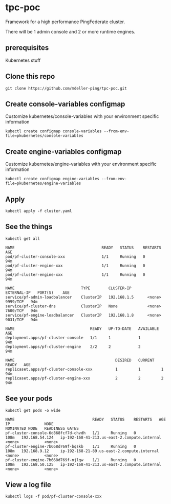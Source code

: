 # tpc-poc
  
Framework for a high performance PingFederate cluster.

There will be 1 admin console and 2 or more runtime engines.

## prerequisites

Kubernetes stuff

## Clone this repo

```text
git clone https://github.com/mdeller-ping/tpc-poc.git
```

## Create console-variables configmap
Customize kubernetes/console-variables with your environment specific information

```text
kubectl create configmap console-variables --from-env-file=pkubernetes/console-variables
```

## Create engine-variables configmap
Customize kubernetes/engine-variables with your environment specific information

```text
kubectl create configmap engine-variables --from-env-file=pkubernetes/engine-variables
```

## Apply

```text
kubectl apply -f cluster.yaml
```

## See the things

```text
kubectl get all
```

```text
NAME                                      READY   STATUS    RESTARTS   AGE
pod/pf-cluster-console-xxx                1/1     Running   0          94m
pod/pf-cluster-engine-xxx                 1/1     Running   0          94m
pod/pf-cluster-engine-xxx                 1/1     Running   0          94m

NAME                             TYPE        CLUSTER-IP       EXTERNAL-IP   PORT(S)    AGE
service/pf-admin-loadbalancer    ClusterIP   192.168.1.5      <none>        9999/TCP   94m
service/pf-cluster-dns           ClusterIP   None             <none>        7600/TCP   94m
service/pf-engine-loadbalancer   ClusterIP   192.168.1.8      <none>        9031/TCP   94m

NAME                                 READY   UP-TO-DATE   AVAILABLE   AGE
deployment.apps/pf-cluster-console   1/1     1            1           94m
deployment.apps/pf-cluster-engine    2/2     2            2           94m

NAME                                            DESIRED   CURRENT   READY   AGE
replicaset.apps/pf-cluster-console-xxx          1         1         1       94m
replicaset.apps/pf-cluster-engine-xxx           2         2         2       94m
```

## See your pods

```text
kubectl get pods -o wide
```

```text
NAME                                  READY   STATUS    RESTARTS   AGE    IP               NODE                                           NOMINATED NODE   READINESS GATES
pf-cluster-console-6d868fcf7d-chvdh   1/1     Running   0          108m   192.168.54.124   ip-192-168-41-213.us-east-2.compute.internal   <none>           <none>
pf-cluster-engine-7b668d769f-bqskb    1/1     Running   0          108m   192.168.9.12     ip-192-168-21-89.us-east-2.compute.internal    <none>           <none>
pf-cluster-engine-7b668d769f-njlqw    1/1     Running   0          108m   192.168.50.125   ip-192-168-41-213.us-east-2.compute.internal   <none>           <none>
```

## View a log file

```text
kubectl logs -f pod/pf-cluster-console-xxx
```
